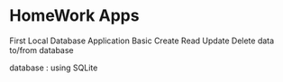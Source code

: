 # HomeWork Apps
First Local Database Application
Basic Create Read Update Delete data to/from database

database : using SQLite

